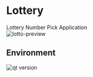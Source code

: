 # Lottery  
Lottery Number Pick Application  
![lotto-preview](https://github.com/user-attachments/assets/47fad3a9-8681-4367-b124-31901e4e9e65)  

## Environment   
![qt version](https://github.com/user-attachments/assets/77176fc7-998b-41d6-bdd4-fdafe3563a23)  
